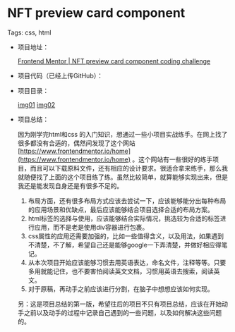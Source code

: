 # NFT preview card component

Tags: css, html

- 项目地址：
    
    [Frontend Mentor | NFT preview card component coding challenge](https://www.frontendmentor.io/challenges/nft-preview-card-component-SbdUL_w0U)
    
- 项目代码（已经上传GitHub）：

- 项目目录：
    
   [img01](https://imgtu.com/i/7cGI6H)
   [img02](https://imgtu.com/i/7cGoXd)
    
- 项目总结：
    
    因为刚学完html和css 的入门知识，想通过一些小项目实战练手。在网上找了很多都没有合适的，偶然间发现了这个网站[https://www.frontendmentor.io/home](https://www.frontendmentor.io/home) 。这个网站有一些很好的练手项目，而且可以下载原料文件，还有相应的设计要求。很适合拿来练手，那么我就随便找了上面的这个项目练了练。虽然比较简单，就算能够实现出来，但是我还是能发现自身还是有很多不足的。
    
    1. 布局方面，还有很多布局方式应该去尝试一下，应该能够能分出每种布局的应用场景和优缺点，最后应该能够结合项目选择合适的布局方案。
    2. html标签的选择与使用，应该能够结合实际情况，挑选较为合适的标签进行应用，而不是老是使用div容器进行包裹。
    3. css属性的应用还需要加强的，比如一些值得含义，以及用法，如果遇到不清楚，不了解，希望自己还是能够google一下弄清楚，并做好相应得笔记。
    4. 从本次项目开始应该能够习惯去用英语表达，命名文件，注释等等。只要多用就能记住，也不要害怕阅读英文文档，习惯用英语去搜索，阅读英文。
    5. 对于原稿，再动手之前应该进行分割，在脑子中想想应该如何实现。
    
    另：这是项目总结的第一版，希望往后的项目不只有项目总结，应该在开始动手之前以及动手的过程中记录自己遇到的一些问题，以及如何解决这些问题的。
